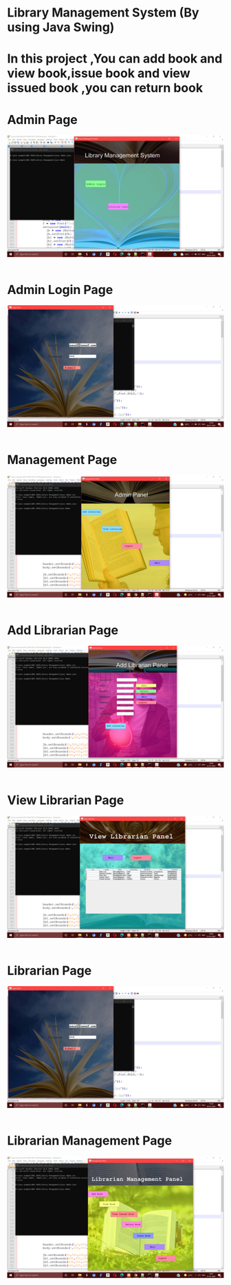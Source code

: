 # Library Management System (By using Java Swing)

# In this project ,You can add book and view book,issue book and view issued book ,you can return book

# Admin Page 
<img src="img/Screenshot (190).png" class="img-fluid"><br><br>

# Admin Login Page
<img src="img/Screenshot (191).png" class="img-fluid"><br><br>

# Management Page

<img src="img/Screenshot (192).png" class="img-fluid"><br><br>

# Add Librarian Page

<img src="img/Screenshot (193).png" class="img-fluid"><br><br>

# View Librarian Page

<img src="img/Screenshot (194).png" class="img-fluid"><br><br>


# Librarian Page

<img src="img/Screenshot (191).png" class="img-fluid"><br><br>

# Librarian Management Page

<img src="img/Screenshot (195).png" class="img-fluid"><br><br>
